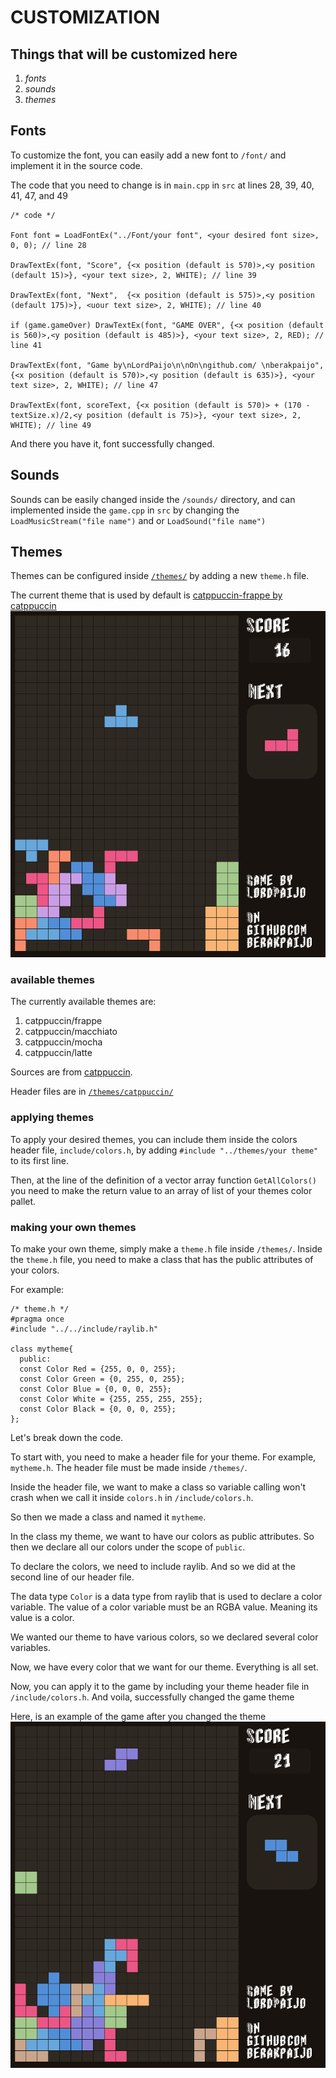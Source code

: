 # CUSTOMIZATION

## Things that will be customized here
1. *fonts*
2. *sounds*
3. *themes*

## Fonts
To customize the font, you can easily add a new font to `/font/` and implement it in the source code.

The code that you need to change is in `main.cpp` in `src` at lines 28, 39, 40, 41, 47, and 49
```code
/* code */

Font font = LoadFontEx("../Font/your font", <your desired font size>, 0, 0); // line 28

DrawTextEx(font, "Score", {<x position (default is 570)>,<y position (default 15)>}, <your text size>, 2, WHITE); // line 39

DrawTextEx(font, "Next",  {<x position (default is 575)>,<y position (default 175)>}, <uour text size>, 2, WHITE); // line 40

if (game.gameOver) DrawTextEx(font, "GAME OVER", {<x position (default is 560)>,<y position (default is 485)>}, <your text size>, 2, RED); // line 41

DrawTextEx(font, "Game by\nLordPaijo\n\nOn\ngithub.com/ \nberakpaijo",  {<x position (default is 570)>,<y position (default is 635)>}, <your text size>, 2, WHITE); // line 47

DrawTextEx(font, scoreText, {<x position (default is 570)> + (170 - textSize.x)/2,<y position (default is 75)>}, <your text size>, 2, WHITE); // line 49
```
And there you have it, font successfully changed.

## Sounds
Sounds can be easily changed inside the `/sounds/` directory, and can implemented inside the `game.cpp` in `src` by changing the `LoadMusicStream("file name")` and or `LoadSound("file name")`

## Themes
Themes can be configured inside [`/themes/`](https://github.com/berakpaijo/Raylib-Tetris-pp/tree/main/themes) by adding a new `theme.h` file.

The current theme that is used by default is [catppuccin-frappe by catppuccin](https://github.com/catppuccin/catppuccin)
![](https://github.com/berakpaijo/Raylib-Tetris-pp/blob/main/thumbnails/Screenshot%20from%202024-08-10%2013-53-48.png)

### available themes
The currently available themes are:
1. catppuccin/frappe
2. catppuccin/macchiato
3. catppuccin/mocha
4. catppuccin/latte

Sources are from [catppuccin](https://github.com/catppuccin/catppuccin).

Header files are in [`/themes/catppuccin/`](https://github.com/berakpaijo/Raylib-Tetris-pp/tree/main/themes/catppuccin)

### applying themes
To apply your desired themes, you can include them inside the colors header file, `include/colors.h`, by adding `#include "../themes/your theme"` to its first line. 

Then, at the line of the definition of a vector array function `GetAllColors()` you need to make the return value to an array of list of your themes color pallet.

### making your own themes
To make your own theme, simply make a `theme.h` file inside `/themes/`. Inside the `theme.h` file, you need to make a class that has the public attributes of your colors. 

For example:
```code
/* theme.h */
#pragma once
#include "../../include/raylib.h"

class mytheme{
  public:
  const Color Red = {255, 0, 0, 255};
  const Color Green = {0, 255, 0, 255};
  const Color Blue = {0, 0, 0, 255};
  const Color White = {255, 255, 255, 255};
  const Color Black = {0, 0, 0, 255};
};
```

Let's break down the code.

To start with, you need to make a header file for your theme. For example, `mytheme.h`. The header file must be made inside `/themes/`. 

Inside the header file, we want to make a class so variable calling won't crash when we call it inside `colors.h` in `/include/colors.h`.

So then we made a class and named it `mytheme`. 

In the class my theme, we want to have our colors as public attributes. So then we declare all our colors under the scope of `public`. 

To declare the colors, we need to include raylib. And so we did at the second line of our header file.

The data type `Color` is a data type from raylib that is used to declare a color variable. The value of a color variable must be an RGBA value. Meaning its value is a color. 

We wanted our theme to have various colors, so we declared several color variables. 

Now, we have every color that we want for our theme. Everything is all set.


Now, you can apply it to the game by including your theme header file in `/include/colors.h`. And voila, successfully changed the game theme


Here, is an example of the game after you changed the theme
![](https://github.com/berakpaijo/Raylib-Tetris-pp/blob/main/thumbnails/Screenshot%20from%202024-08-10%2013-51-13.png)
